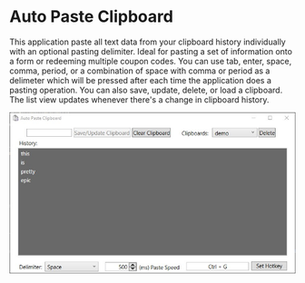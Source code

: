 # Auto Paste Clipboard
This application paste all text data from your clipboard history individually with an optional pasting delimiter. Ideal for pasting a set of information onto a form or redeeming multiple coupon codes.
You can use tab, enter, space, comma, period, or a combination of space with comma or period as a delimeter which will be pressed after each time the application does a pasting operation. You can also save, update, delete, or load a clipboard. The list view updates whenever there's a change in clipboard history.

![](AutoPasteClipboard/demo.jpg)
